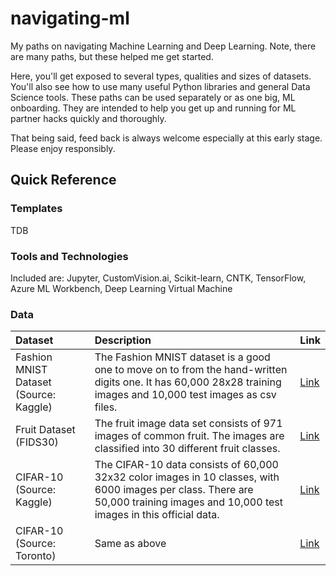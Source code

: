 # navigating-ml

My paths on navigating Machine Learning and Deep Learning.  Note, there are many paths, but these helped me get started.

Here, you'll get exposed to several types, qualities and sizes of datasets.  You'll also see how to use many useful Python libraries and general Data Science tools.  These paths can be used separately or as one big, ML onboarding.  They are intended to help you get up and running for ML partner hacks quickly and thoroughly.

That being said, feed back is always welcome especially at this early stage.  Please enjoy responsibly.

## Quick Reference


### Templates

TDB

### Tools and Technologies

Included are:  Jupyter, CustomVision.ai, Scikit-learn, CNTK, TensorFlow, Azure ML Workbench, Deep Learning Virtual Machine

### Data

| Dataset | Description | Link |
|:------|:------|:------|
| Fashion MNIST Dataset (Source: Kaggle) | The Fashion MNIST dataset is a good one to move on to from the hand-written digits one.  It has 60,000 28x28 training images and 10,000 test images as csv files. | [Link](https://www.kaggle.com/zalando-research/fashionmnist/data) |
| Fruit Dataset (FIDS30) | The fruit image data set consists of 971 images of common fruit. The images are classified into 30 different fruit classes. | [Link](http://www.vicos.si/Downloads/FIDS30) |
| CIFAR-10 (Source: Kaggle) | The CIFAR-10 data consists of 60,000 32x32 color images in 10 classes, with 6000 images per class. There are 50,000 training images and 10,000 test images in this official data. | [Link](https://www.kaggle.com/c/cifar-10/data) |
| CIFAR-10 (Source: Toronto) | Same as above | [Link](http://www.cs.toronto.edu/~kriz/cifar.html) |

